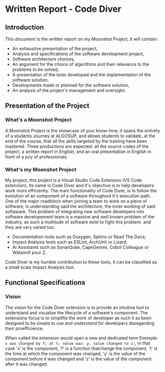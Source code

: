 # Written Report - Code Diver

## Introduction

This document is the written report on my Moonshot Project, it will contain:

- An exhausitve presentation of the project,
- Analysis and specifications of the software development project,
- Software architecture choices,
- An argument for the choice of algorithms and their relevance to the problems to be solved,
- A presentation of the tests developed and the implementation of the software solution,
- Developments made or planned for the software solution,
- An analysis of the project's management and oversight.

## Presentation of the Project

### What's a Moonshot Project

A Moonshot Project is the showcase of your know-how, it spans the entirety of a students Journey at ALGOSUP, and allows students to validate, at the end of the course, that all the skills targeted by the training have been mastered.
Three productions are expected: all the source codes of the project, a written report in English, and an oral presentation in English in front of a jury of professionals.

### What's my Moonshot Project

My project, this project is a Visual Studio Code Extension (VS Code extension), Its name is Code Diver and it's objective is to help developers work more efficiently.
The main functionality of Code Diver, is to follow the evolution of an component of a software throughout it's execution path.
One of the major roadblock when joining a team to work on a piece of software, is understanding said the architecture, the inner working of said softaware.
This problem of integrating new software developers into software developement team is a massive and well known problem of the industry, as such a multitude of software exist to fight this problem, and they are very varied too:

- Documentation tools such as Doxygen, Sphinx or Read The Docs;
- Impact Analysis tools such as ESLint, ArchUnit or Lizard;
- AI Assistants such as SonarQube, CapeGemini, Cobol Colleague or WatsonX pour Z.

Code Diver is my humble contribution to these tools, it can be classified as a small scale Impact Analysis tool.

## Functional Specifications

### Vision

The vision for the Code Diver extension is to provide an intuitive tool to understand and visualise the lifecycle of a software's component.
The extensions focus is to simplifie the work of developer as such it as been designed to be simple to use and understand for developers disregarding their proefficience.

When called the extension would open a new and dedicated term
Exemple:
``x was changed by f; at t; value was: y; value changed to z;``, in that case 'x' is the component, 'f' is a function thatchange the component, 't' is the time at which the component was changed, 'y' is the value of the component before it was changed and 'z' is the value of the component after it was changed.
